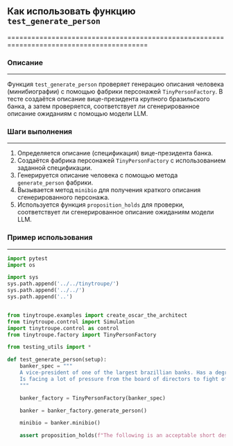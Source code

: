 ## Как использовать функцию `test_generate_person`

=========================================================================================

### Описание
-------------------------
Функция `test_generate_person` проверяет генерацию описания человека (минибиографии) с помощью фабрики персонажей `TinyPersonFactory`.  В  тесте создаётся описание вице-президента крупного бразильского банка, а затем проверяется, соответствует ли сгенерированное описание ожиданиям  с помощью модели  LLM.

### Шаги выполнения
-------------------------
1. Определяется описание (спецификация) вице-президента банка.
2. Создаётся фабрика персонажей `TinyPersonFactory` с использованием заданной спецификации.
3. Генерируется описание человека с помощью метода `generate_person` фабрики.
4. Вызывается метод `minibio` для получения краткого описания сгенерированного персонажа.
5. Используется функция `proposition_holds` для проверки, соответствует ли сгенерированное описание ожиданиям модели LLM.

### Пример использования
-------------------------

```python
import pytest
import os

import sys
sys.path.append('../../tinytroupe/')
sys.path.append('../../')
sys.path.append('..')


from tinytroupe.examples import create_oscar_the_architect
from tinytroupe.control import Simulation
import tinytroupe.control as control
from tinytroupe.factory import TinyPersonFactory

from testing_utils import *

def test_generate_person(setup):
    banker_spec = """
    A vice-president of one of the largest brazillian banks. Has a degree in engineering and an MBA in finance. 
    Is facing a lot of pressure from the board of directors to fight off the competition from the fintechs.    
    """

    banker_factory = TinyPersonFactory(banker_spec)

    banker = banker_factory.generate_person()

    minibio = banker.minibio()

    assert proposition_holds(f"The following is an acceptable short description for someone working in banking: '{minibio}'"), f"Proposition is false according to the LLM."
```